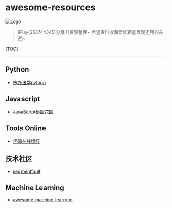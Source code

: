 # awesome-resources
![Logo](http://ww2.sinaimg.cn/large/6d9475f6jw1eynmraiux1j2074074q3e.jpg)

> iPlay(253744345)分享群资源整理~
> 希望资料收藏爱好着能发现还用的东西~

[TOC]

-----

## Python
+ [笨办法学python](http://www.2cto.com/shouce/Pythonbbf/)


## Javascript
+ [JavaScript秘密花园](http://bonsaiden.github.io/JavaScript-Garden/zh/)


## Tools Online
+ [代码在线运行](http://tool.lu/coderunner/)



## 技术社区
+ [segmentfault](http://segmentfault.com/)


## Machine Learning
+ [awesome-machine-learning](https://github.com/josephmisiti/awesome-machine-learning)
